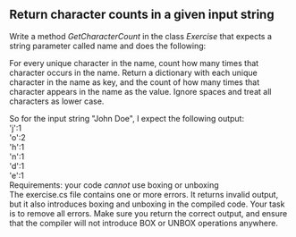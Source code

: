 ## Return character counts in a given input string  
  
Write a method *GetCharacterCount*  in the class *Exercise* that expects a string parameter called name and does the following:  
  
For every unique character in the name, count how many times that character occurs in the name. Return a dictionary with each unique character in the name as key, and the count of how many times that character appears in the name as the value. Ignore spaces and treat all characters as lower case.  
  
So for the input string "John Doe", I expect the following output:    
'j':1  
'o':2  
'h':1  
'n':1  
'd':1  
'e':1    
Requirements: your code _cannot_ use boxing or unboxing  
The exercise.cs file contains one or more errors. It returns invalid output, but it also introduces boxing and unboxing in the compiled code. Your task is to remove all errors. Make sure you return the correct output, and ensure that the compiler will not introduce BOX or UNBOX operations anywhere.